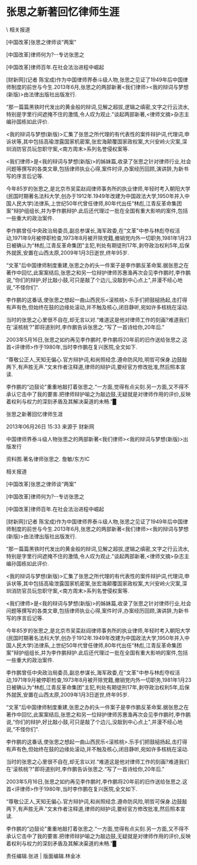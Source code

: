 # 张思之新著回忆律师生涯  





\ 
相关报道

[中国改革]张思之律师谈“两案"

[中国改革]律师何为?--专访张思之

[中国改革]律师百年.在社会法治进程中崛起

[财新网](记者 陈宝成)作为中国律师界泰斗级人物,张思之见证了1949年后中国律师制度的前世与今生.2013年6月,张思之的两部新著<我们律师><我的辩词与梦想(新版)>由法律出版社出版发行.

“那一篇篇黑铁时代发出的黄金般的辩词,见解之超拔,逻辑之缜密,文字之行云流水,特别是字里行间遮掩不住的激情,令人叹为观止."谈起两部新著,<律师文摘>杂志主编孙国栋如此评价.

<我的辩词与梦想(新版)>汇集了张思之所代理的有代表性的案件辩护词,代理词,申诉状等,其中包括高瑜泄露国家机密案,张宏海颠覆国家政权案,大兴安岭火灾案,深圳消防官员玩忽职守案,<南方周末>系列名誉侵权案等.

<我们律师>是<我的辩词与梦想(新版)>的姊妹篇,收录了张思之针对律师行业,社会问题等撰写的各类文章,包括律师执业心得,案件时评,办案经历回顾,演讲辞,为新书写的序言后记等.

今年85岁的张思之,是北京市吴栾赵阎律师事务所的执业律师,年轻时考入朝阳大学(民国时期著名法科大学,创办于1912年.1949年改建为中国政法大学,1950年并入中国人民大学)法律系,上世纪50年代曾任律师,80年代出任“林彪,江青反革命集团案"辩护组组长,并为李作鹏辩护.此后还代理过一批在全国有重大影响的案件,包括一些重大的政治案件.

李作鹏曾任中央政治局委员,副总参谋长,海军政委,在“文革"中参与林彪夺权活动,1971年9月被停职检查,1973年8月被开除党籍,撤销党内外一切职务,1981年1月23日被确认为“林彪,江青反革命集团"主犯,判处有期徒刑17年,剥夺政治权利5年,后保外就医,安置在山西太原,2009年1月3日逝世,终年95岁.

“文革"后中国律师制度重建,张思之办的头一件案子是李作鹏反革命案.据张思之在著作中回忆,此案案结后,张思之和另一位辩护律师苏惠渔再次会见李作鹏时,李作鹏说,“你们的辩护,好比敲小鼓,可只是敲了个边儿,没敲到中心点上",并漫不经心地说,“不怪你们".

李作鹏的这番话,使张思之想起一曲山西民乐<滚核桃>.乐手们把鼓槌扬起,击打得有声有色,但始终在鼓的边缘处滚动,并不触及核心,闭目静听,宛如许多核桃在滚动.

当时的张思之心里很不自在,却无言以对.“难道这是他对律师工作的刻画?难道我们在'滚核桃’?"即将道别时,李作鹏告诉张思之.“写了一首诗给你,20年后."

2003年5月16日,张思之如约再见李作鹏时,李作鹏将20年前的旧作送给张思之.这首<评律师>作于1980年,当时李作鹏在复兴医院,全文如下.

“尊敬公正人,天知无偏心.官方辩护词,和尚照经念.遵命防风险,明哲可保身.边鼓敲两下,有声胜无声."文末作者注释道,律师的辩护词,要经官方修改批准,然后照本宣读.

李作鹏的“边鼓论"重重地敲打着张思之.“一方面,觉得有点尖刻.另一方面,又不得不承认它击中了我的要害.把律师辩护喻之为敲边鼓,无疑就是对律师作用的评价,反映着权利与权力的深刻矛盾及其解决渠道的未畅."█


张思之新著回忆律师生涯

2013年06月26日 15:33 来源于 财新网

中国律师界泰斗级人物张思之的两部新著<我们律师><我的辩词与梦想(新版)>出版发行

资料图.著名律师张思之. 詹敏/东方IC

相关报道

[中国改革]张思之律师谈“两案"

[中国改革]律师何为?--专访张思之

[中国改革]律师百年.在社会法治进程中崛起

[财新网](记者 陈宝成)作为中国律师界泰斗级人物,张思之见证了1949年后中国律师制度的前世与今生.2013年6月,张思之的两部新著<我们律师><我的辩词与梦想(新版)>由法律出版社出版发行.

“那一篇篇黑铁时代发出的黄金般的辩词,见解之超拔,逻辑之缜密,文字之行云流水,特别是字里行间遮掩不住的激情,令人叹为观止."谈起两部新著,<律师文摘>杂志主编孙国栋如此评价.

<我的辩词与梦想(新版)>汇集了张思之所代理的有代表性的案件辩护词,代理词,申诉状等,其中包括高瑜泄露国家机密案,张宏海颠覆国家政权案,大兴安岭火灾案,深圳消防官员玩忽职守案,<南方周末>系列名誉侵权案等.

<我们律师>是<我的辩词与梦想(新版)>的姊妹篇,收录了张思之针对律师行业,社会问题等撰写的各类文章,包括律师执业心得,案件时评,办案经历回顾,演讲辞,为新书写的序言后记等.

今年85岁的张思之,是北京市吴栾赵阎律师事务所的执业律师,年轻时考入朝阳大学(民国时期著名法科大学,创办于1912年.1949年改建为中国政法大学,1950年并入中国人民大学)法律系,上世纪50年代曾任律师,80年代出任“林彪,江青反革命集团案"辩护组组长,并为李作鹏辩护.此后还代理过一批在全国有重大影响的案件,包括一些重大的政治案件.

李作鹏曾任中央政治局委员,副总参谋长,海军政委,在“文革"中参与林彪夺权活动,1971年9月被停职检查,1973年8月被开除党籍,撤销党内外一切职务,1981年1月23日被确认为“林彪,江青反革命集团"主犯,判处有期徒刑17年,剥夺政治权利5年,后保外就医,安置在山西太原,2009年1月3日逝世,终年95岁.

“文革"后中国律师制度重建,张思之办的头一件案子是李作鹏反革命案.据张思之在著作中回忆,此案案结后,张思之和另一位辩护律师苏惠渔再次会见李作鹏时,李作鹏说,“你们的辩护,好比敲小鼓,可只是敲了个边儿,没敲到中心点上",并漫不经心地说,“不怪你们".

李作鹏的这番话,使张思之想起一曲山西民乐<滚核桃>.乐手们把鼓槌扬起,击打得有声有色,但始终在鼓的边缘处滚动,并不触及核心,闭目静听,宛如许多核桃在滚动.

当时的张思之心里很不自在,却无言以对.“难道这是他对律师工作的刻画?难道我们在'滚核桃’?"即将道别时,李作鹏告诉张思之.“写了一首诗给你,20年后."

2003年5月16日,张思之如约再见李作鹏时,李作鹏将20年前的旧作送给张思之.这首<评律师>作于1980年,当时李作鹏在复兴医院,全文如下.

“尊敬公正人,天知无偏心.官方辩护词,和尚照经念.遵命防风险,明哲可保身.边鼓敲两下,有声胜无声."文末作者注释道,律师的辩护词,要经官方修改批准,然后照本宣读.

李作鹏的“边鼓论"重重地敲打着张思之.“一方面,觉得有点尖刻.另一方面,又不得不承认它击中了我的要害.把律师辩护喻之为敲边鼓,无疑就是对律师作用的评价,反映着权利与权力的深刻矛盾及其解决渠道的未畅."█



责任编辑.张进 | 版面编辑.林金冰